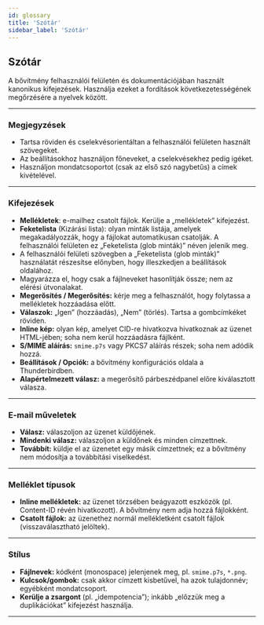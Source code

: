```yaml
---
id: glossary
title: 'Szótár'
sidebar_label: 'Szótár'
---
```


## Szótár

A bővítmény felhasználói felületén és dokumentációjában használt kanonikus kifejezések. Használja ezeket a fordítások következetességének megőrzésére a nyelvek között.

---

### Megjegyzések

- Tartsa röviden és cselekvésorientáltan a felhasználói felületen használt szövegeket.
- Az beállításokhoz használjon főneveket, a cselekvésekhez pedig igéket.
- Használjon mondatcsoportot (csak az első szó nagybetűs) a címek kivételével.

---

### Kifejezések

- **Mellékletek**: e-mailhez csatolt fájlok. Kerülje a „mellékletek” kifejezést.
- **Feketelista** (Kizárási lista): olyan minták listája, amelyek megakadályozzák, hogy a fájlokat automatikusan csatolják. A felhasználói felületen ez „Feketelista (glob minták)” néven jelenik meg.
- A felhasználói felületi szövegben a „Feketelista (glob minták)” használatát részesítse előnyben, hogy illeszkedjen a beállítások oldalához.
- Magyarázza el, hogy csak a fájlneveket hasonlítják össze; nem az elérési útvonalakat.
- **Megerősítés / Megerősítés:** kérje meg a felhasználót, hogy folytassa a mellékletek hozzáadása előtt.
- **Válaszok:** „Igen” (hozzáadás), „Nem” (törlés). Tartsa a gombcímkéket röviden.
- **Inline kép:** olyan kép, amelyet CID-re hivatkozva hivatkoznak az üzenet HTML-jében; soha nem kerül hozzáadásra fájlként.
- **S/MIME aláírás:** `smime.p7s` vagy PKCS7 aláírás részek; soha nem adódik hozzá.
- **Beállítások / Opciók:** a bővítmény konfigurációs oldala a Thunderbirdben.
- **Alapértelmezett válasz:** a megerősítő párbeszédpanel előre kiválasztott válasza.

---

### E-mail műveletek

- **Válasz:** válaszoljon az üzenet küldőjének.
- **Mindenki válasz:** válaszoljon a küldőnek és minden címzettnek.
- **Továbbít:** küldje el az üzenetet egy másik címzettnek; ez a bővítmény nem módosítja a továbbítási viselkedést.

---

### Melléklet típusok

- **Inline mellékletek:** az üzenet törzsében beágyazott eszközök (pl. Content-ID révén hivatkozott). A bővítmény nem adja hozzá fájlokként.
- **Csatolt fájlok:** az üzenethez normál mellékletként csatolt fájlok (visszaválasztható jelöltek).

---

### Stílus

- **Fájlnevek:** kódként (monospace) jelenjenek meg, pl. `smime.p7s`, `*.png`.
- **Kulcsok/gombok:** csak akkor címzett kisbetűvel, ha azok tulajdonnév; egyébként mondatcsoport.
- **Kerülje a zsargont** (pl. „idempotencia”); inkább „előzzük meg a duplikációkat” kifejezést használja.

---
